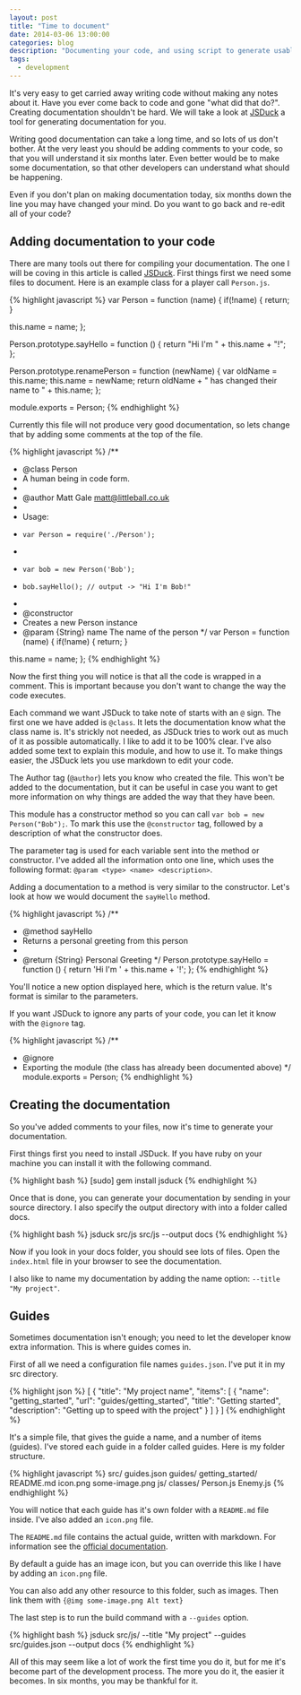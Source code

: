 ```yaml
---
layout: post
title: "Time to document"
date: 2014-03-06 13:00:00
categories: blog
description: "Documenting your code, and using script to generate usable documentation"
tags:
  - development
---
```


It's very easy to get carried away writing code without making any notes about it. Have you ever come back to code and gone "what did that do?". Creating documentation shouldn't be hard. We will take a look at [JSDuck][jsduck] a tool for generating documentation for you.

Writing good documentation can take a long time, and so lots of us don't bother. At the very least you should be adding comments to your code, so that you will understand it six months later. Even better would be to make some documentation, so that other developers can understand what should be happening.

Even if you don't plan on making documentation today, six months down the line you may have changed your mind. Do you want to go back and re-edit all of your code?

## Adding documentation to your code

There are many tools out there for compiling your documentation. The one I will be coving in this article is called [JSDuck][jsduck]. First things first we need some files to document. Here is an example class for a player call `Person.js`.

{% highlight javascript %}
var Person = function (name) {
  if(!name) {
    return;
  }

  this.name = name;
};

Person.prototype.sayHello = function () {
  return "Hi I'm " + this.name + "!";
};

Person.prototype.renamePerson = function (newName) {
  var oldName = this.name;
  this.name = newName;
  return oldName + " has changed their name to " + this.name;
};

module.exports = Person;
{% endhighlight %}

Currently this file will not produce very good documentation, so lets change that by adding some comments at the top of the file.

{% highlight javascript %}
/**
 * @class Person
 * A human being in code form.
 *
 * @author Matt Gale <matt@littleball.co.uk>
 *
 * Usage:
 *     var Person = require('./Person');
 *
 *     var bob = new Person('Bob');
 *     bob.sayHello(); // output -> "Hi I'm Bob!"
 *
 * @constructor
 * Creates a new Person instance
 * @param {String} name The name of the person
 */
var Person = function (name) {
  if(!name) {
    return;
  }

  this.name = name;
};
{% endhighlight %}

Now the first thing you will notice is that all the code is wrapped in a comment. This is important because you don't want to change the way the code executes.

Each command we want JSDuck to take note of starts with an `@` sign. The first one we have added is `@class`. It lets the documentation know what the class name is. It's strickly not needed, as JSDuck tries to work out as much of it as possible automatically. I like to add it to be 100% clear. I've also added some text to explain this module, and how to use it. To make things easier, the JSDuck lets you use markdown to edit your code.

The Author tag (`@author`) lets you know who created the file. This won't be added to the documentation, but it can be useful in case you want to get more information on why things are added the way that they have been.

This module has a constructor method so you can call `var bob = new Person("Bob");`. To mark this use the `@constructor` tag, followed by a description of what the constructor does.

The parameter tag is used for each variable sent into the method or constructor. I've added all the information onto one line, which uses the following format: `@param <type> <name> <description>`.

Adding a documentation to a method is very similar to the constructor. Let's look at how we would document the `sayHello` method.

{% highlight javascript %}
/**
 * @method sayHello
 * Returns a personal greeting from this person
 *
 * @return {String} Personal Greeting
 */
Person.prototype.sayHello = function () {
    return 'Hi I\'m ' + this.name + '!';
};
{% endhighlight %}

You'll notice a new option displayed here, which is the return value. It's format is similar to the parameters.

If you want JSDuck to ignore any parts of your code, you can let it know with the `@ignore` tag.

{% highlight javascript %}
/**
 * @ignore
 * Exporting the module (the class has already been documented above)
 */
module.exports = Person;
{% endhighlight %}

## Creating the documentation

So you've added comments to your files, now it's time to generate your documentation.

First things first you need to install JSDuck. If you have ruby on your machine you can install it with the following command.

{% highlight bash %}
[sudo] gem install jsduck
{% endhighlight %}

Once that is done, you can generate your documentation by sending in your source directory. I also specify the output directory with into a folder called docs.

{% highlight bash %}
jsduck src/js src/js --output docs
{% endhighlight %}

Now if you look in your docs folder, you should see lots of files. Open the `index.html` file in your browser to see the documentation.

I also like to name my documentation by adding the name option: `--title "My project"`.

## Guides

Sometimes documentation isn't enough; you need to let the developer know extra information. This is where guides comes in.

First of all we need a configuration file names `guides.json`. I've put it in my src directory.

{% highlight json %}
[
  {
    "title": "My project name",
    "items": [
      {
        "name": "getting_started",
        "url": "guides/getting_started",
        "title": "Getting started",
        "description": "Getting up to speed with the project"
      }
    ]
  }
]
{% endhighlight %}

It's a simple file, that gives the guide a name, and a number of items (guides). I've stored each guide in a folder called guides. Here is my folder structure.

{% highlight javascript %}
src/
  guides.json
  guides/
    getting_started/
    README.md
    icon.png
    some-image.png
  js/
    classes/
      Person.js
      Enemy.js
{% endhighlight %}

You will notice that each guide has it's own folder with a `README.md` file inside. I've also added an `icon.png` file.

The `README.md` file contains the actual guide, written with markdown. For information see the [official documentation][guidelines].

By default a guide has an image icon, but you can override this like I have by adding an `icon.png` file.

You can also add any other resource to this folder, such as images. Then link them with `{@img some-image.png Alt text}`

The last step is to run the build command with a `--guides` option.

{% highlight bash %}
jsduck src/js/ --title "My project" --guides src/guides.json --output docs
{% endhighlight %}

All of this may seem like a lot of work the first time you do it, but for me it's become part of the development process. The more you do it, the easier it becomes. In six months, you may be thankful for it.

[jsduck]:       https://github.com/senchalabs/jsduck
[guidelines]:   https://github.com/senchalabs/jsduck/wiki/Guides#wiki-formatting
